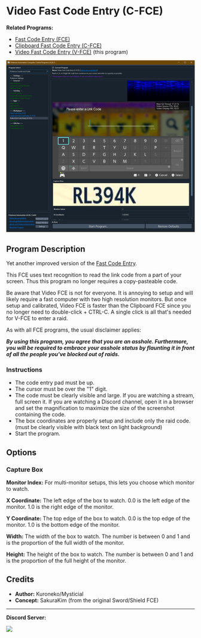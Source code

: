 # Video Fast Code Entry (C-FCE)

**Related Programs:**
- [Fast Code Entry (FCE)](FastCodeEntry.md)
- [Clipboard Fast Code Entry (C-FCE)](ClipboardFastCodeEntry.md)
- [Video Fast Code Entry (V-FCE)](VideoFastCodeEntry.md) (this program)

<img src="images/VideoFastCodeEntry-0.png">

## Program Description

Yet another improved version of the [Fast Code Entry](/Wiki/Programs/PokemonSwSh/FastCodeEntry.md).

This FCE uses text recognition to read the link code from a part of your screen. Thus this program no longer requires a copy-pasteable code.

Be aware that Video FCE is not for everyone. It is annoying to setup and will likely require a fast computer with two high resolution monitors. But once setup and calibrated, Video FCE is faster than the Clipboard FCE since you no longer need to double-click + CTRL-C. A single click is all that's needed for V-FCE to enter a raid.

As with all FCE programs, the usual disclaimer applies:

***By using this program, you agree that you are an asshole. Furthermore, you will be required to embrace your asshole status by flaunting it in front of all the people you've blocked out of raids.***



### Instructions

- The code entry pad must be up.
- The cursor must be over the "1" digit.
- The code must be clearly visible and large. If you are watching a stream, full screen it. If you are watching a Discord channel, open it in a browser and set the magnification to maximize the size of the screenshot containing the code.
- The box coordinates are properly setup and include only the raid code. (must be clearly visible with black text on light background)
- Start the program.


## Options

### Capture Box

**Monitor Index:** For multi-monitor setups, this lets you choose which monitor to watch.

**X Coordinate:** The left edge of the box to watch. 0.0 is the left edge of the monitor. 1.0 is the right edge of the monitor.

**Y Coordinate:** The top edge of the box to watch. 0.0 is the top edge of the monitor. 1.0 is the bottom edge of the monitor.

**Width:** The width of the box to watch. The number is between 0 and 1 and is the proportion of the full width of the monitor.

**Height:** The height of the box to watch. The number is between 0 and 1 and is the proportion of the full height of the monitor.


## Credits

- **Author:** Kuroneko/Mysticial
- **Concept:** SakuraKim (from the original Sword/Shield FCE)

<hr>

**Discord Server:** 

[<img src="https://canary.discordapp.com/api/guilds/695809740428673034/widget.png?style=banner2">](https://discord.gg/cQ4gWxN)


